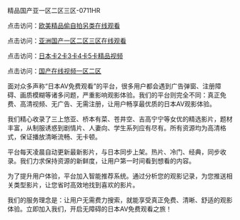精品国产亚一区二区三区-0711HR

点击访问：<a href="https://heiliao2dmwwy.pages.dev">欧美精品偷自拍另类在线观看</a>

点击访问：<a href="https://heiliaoe8ajia.pages.dev">亚洲国产一区二区三区在线观看</a>

点击访问：<a href="https://heiliaoe8ajia.pages.dev">日本卡2卡3卡4卡5卡精品视频</a>

点击访问：<a href="https://heiliaoxqkkct.pages.dev">国产在线视频一区二区</a>


面对众多声称“日本AV免费观看”的平台，很多用户都会遇到广告弹窗、注册障碍、画质模糊等诸多问题，严重影响观影体验。我们的平台则完全不同：真正免费、高清视频、无广告、无需注册，让用户畅享最优质的日本AV观影体验。

我们精心收录了三上悠亚、桥本有菜、苍井空、吉高宁宁等女优的精选影片，题材丰富，从制服诱惑到剧情片、人妻向、学生系列应有尽有。所有资源均为高清格式，保证播放清晰流畅、无卡顿。

平台每天凌晨自动更新最新影片，与日本同步上架。热片、冷门、经典，同步收录。我们力求保持资源的新鲜度，让用户第一时间看到想看的内容。

为了提升用户体验，平台加入智能推荐系统。通过分析您的观影记录，为您推送相关类型影片，让您省时高效地找到喜欢的影片。

我们的服务理念是：让用户无需费力搜索，就能享受真正免费、清晰、舒适的观影体验。立即加入我们，开启无障碍的日本AV免费观看之旅！

<span style="display:none;">[Canonical link](https://github.com/kg20250711/riben789)</span>
